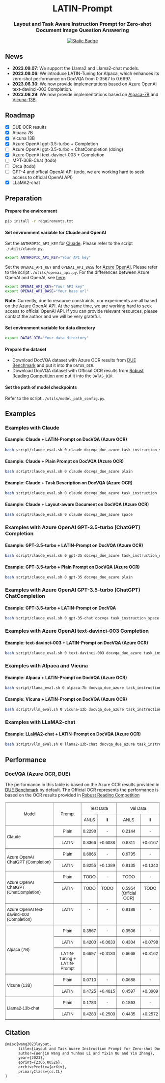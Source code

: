 <h1 align="center">
LATIN-Prompt
</h1>

<h3 align="center">
Layout and Task Aware Instruction Prompt for Zero-shot Document Image Question Answering
</h3>

<p align="center">
  <a href="https://arxiv.org/abs/2306.00526"><img alt="Static Badge" src="https://img.shields.io/badge/arXiv-Paper-<COLOR>.svg"></a>
</p>

## News
- **2023.09.07**: We support the Llama2 and Llama2-chat models.
- **2023.09.06**: We introduce LATIN-Tuning for Alpaca, which enhances its zero-shot performance on DocVQA from 0.3567 to 0.6697.
- **2023.06.30**: We now provide implementations based on Azure OpenAI text-davinci-003 Completion. 
- **2023.06.29**: We now provide implementations based on [Alpaca-7B](https://github.com/tatsu-lab/stanford_alpaca) and [Vicuna-13B](https://github.com/vllm-project/vllm). 

## Roadmap
- [x] DUE OCR results
- [x] Alpaca 7B
- [x] Vicuna 13B
- [x] Azure OpenAI gpt-3.5-turbo + Completion
- [ ] Azure OpenAI gpt-3.5-turbo + ChatCompletion (doing)
- [x] Azure OpenAI text-davinci-003 + Completion
- [ ] MPT-30B-Chat (todo)
- [ ] Orca (todo)
- [ ] GPT-4 and offical OpenAI API (todo, we are working hard to seek access to official OpenAI API)
- [x] LLaMA2-chat

## Preparation
#### Prepare the environment
```bash
pip install -r requirements.txt
```

#### Set environment variable for Cluade and OpenAI
Set the `ANTHROPIC_API_KEY` for [Cluade](https://docs.anthropic.com/claude/docs). Please refer to the script `./utils/claude.py`.
```bash
export ANTHROPIC_API_KEY="Your API key"
```

Set the `OPENAI_API_KEY` and `OPENAI_API_BASE` for [Azure OpenAI](https://learn.microsoft.com/en-us/azure/cognitive-services/openai/overview). Please refer to the script `./utils/openai_api.py`. For the differences between Azure OpenAI and OpenAI, see [here](https://learn.microsoft.com/en-us/azure/cognitive-services/openai/overview#comparing-azure-openai-and-openai).
```bash
export OPENAI_API_KEY="Your API key"
export OPENAI_API_BASE="Your base url"
```

**Note**: Currently, due to resource constraints, our experiments are all based on the Azure OpenAI API. At the same time, we are working hard to seek access to official OpenAI API. If you can provide relevant resources, please contact the author and we will be very grateful.

#### Set environment variable for data directory
```bash
export DATAS_DIR="Your data directory"
```

#### Prepare the dataset
- Download DocVQA dataset with Azure OCR results from [DUE Benchmark](https://github.com/due-benchmark) and put it into the `DATAS_DIR`.
- Download DocVQA dataset with Official OCR results from [Robust Reading Competition](https://rrc.cvc.uab.es/?com=introduction) and put it into the `DATAS_DIR`.

#### Set the path of model checkpoints
Refer to the script `./utils/model_path_config.py`.

## Examples
### Examples with Claude

#### Example: Claude + LATIN-Prompt on DocVQA (Azure OCR)
```bash
bash script/claude_eval.sh 0 claude docvqa_due_azure task_instruction_space
```

#### Example: Claude + Plain Prompt on DocVQA (Azure OCR)
```bash
bash script/claude_eval.sh 0 claude docvqa_due_azure plain
```

#### Example: Claude + Task Description on DocVQA (Azure OCR)
```bash
bash script/claude_eval.sh 0 claude docvqa_due_azure task_instruction
```

#### Example: Claude + Layout-aware Document on DocVQA (Azure OCR)
```bash
bash script/claude_eval.sh 0 claude docvqa_due_azure space
```

### Examples with Azure OpenAI GPT-3.5-turbo (ChatGPT) Completion
#### Example: GPT-3.5-turbo + LATIN-Prompt on DocVQA (Azure OCR)
```bash
bash script/claude_eval.sh 0 gpt-35 docvqa_due_azure task_instruction_space
```

#### Example: GPT-3.5-turbo + Plain Prompt on DocVQA (Azure OCR)
```bash
bash script/claude_eval.sh 0 gpt-35 docvqa_due_azure plain
```

### Examples with Azure OpenAI GPT-3.5-turbo (ChatGPT) ChatCompletion
#### Example: GPT-3.5-turbo + LATIN-Prompt on DocVQA
```bash
bash script/claude_eval.sh 0 gpt-35-chat docvqa task_instruction_space
```

### Examples with Azure OpenAI text-davinci-003 Completion
#### Example: text-davinci-003 + LATIN-Prompt on DocVQA (Azure OCR)
```bash
bash script/claude_eval.sh 0 text-davinci-003 docvqa_due_azure task_instruction_space
```

### Examples with Alpaca and Vicuna
#### Example: Alpaca + LATIN-Prompt on DocVQA (Azure OCR)
```bash
bash script/llama_eval.sh 0 alpaca-7b docvqa_due_azure task_instruction_space
```

#### Example: Vicuna + LATIN-Prompt on DocVQA (Azure OCR)
```bash
bash script/vllm_eval.sh 0 vicuna-13b docvqa_due_azure task_instruction_space
```

### Examples with LLaMA2-chat
#### Example: LLaMA2-chat + LATIN-Prompt on DocVQA (Azure OCR)
```bash
bash script/vllm_eval.sh 0 llama2-13b-chat docvqa_due_azure task_instruction_space
```

## Performance
### DocVQA (Azure OCR, DUE)
The performance in this table is based on the Azure OCR results provided in [DUE Benchmark](https://github.com/due-benchmark) by default.
The Official OCR represents the performance is based on the OCR results provided in [Robust Reading Competition](https://rrc.cvc.uab.es/?com=introduction)


<style type="text/css">
.tg  {border-collapse:collapse;border-spacing:0;}
.tg td{border-color:black;border-style:solid;border-width:1px;font-family:Arial, sans-serif;font-size:14px;
  overflow:hidden;padding:10px 5px;word-break:normal;}
.tg th{border-color:black;border-style:solid;border-width:1px;font-family:Arial, sans-serif;font-size:14px;
  font-weight:normal;overflow:hidden;padding:10px 5px;word-break:normal;}
.tg .tg-lboi{border-color:inherit;text-align:left;vertical-align:middle}
.tg .tg-9wq8{border-color:inherit;text-align:center;vertical-align:middle}
.tg .tg-c3ow{border-color:inherit;text-align:center;vertical-align:top}
</style>
<table class="tg">
<thead>
  <tr>
    <th class="tg-9wq8" rowspan="2">Model</th>
    <th class="tg-9wq8" rowspan="2">Prompt</th>
    <th class="tg-c3ow" colspan="2">Test Data</th>
    <th class="tg-c3ow" colspan="2">Val Data</th>
  </tr>
  <tr>
    <th class="tg-c3ow">ANLS</th>
    <th class="tg-c3ow">⬆</th>
    <th class="tg-c3ow">ANLS</th>
    <th class="tg-c3ow">⬆</th>
  </tr>
</thead>
<tbody>
  <tr>
    <td class="tg-lboi" rowspan="2">Claude</td>
    <td class="tg-c3ow">Plain</td>
    <td class="tg-c3ow">0.2298</td>
    <td class="tg-c3ow">-</td>
    <td class="tg-c3ow">0.2144</td>
    <td class="tg-c3ow">-</td>
  </tr>
  <tr>
    <td class="tg-c3ow">LATIN</td>
    <td class="tg-c3ow">0.8366</td>
    <td class="tg-c3ow">+0.6038</td>
    <td class="tg-c3ow">0.8311</td>
    <td class="tg-c3ow">+0.6167</td>
  </tr>
  <tr>
    <td class="tg-lboi" rowspan="2">Azure OpenAI ChatGPT (Completion)</td>
    <td class="tg-c3ow">Plain</td>
    <td class="tg-c3ow">0.6866</td>
    <td class="tg-c3ow">-</td>
    <td class="tg-c3ow">0.6795</td>
    <td class="tg-c3ow">-</td>
  </tr>
  <tr>
    <td class="tg-c3ow">LATIN</td>
    <td class="tg-c3ow">0.8255</td>
    <td class="tg-c3ow">+0.1389</td>
    <td class="tg-c3ow">0.8135</td>
    <td class="tg-c3ow">+0.1340</td>
  </tr>
  <tr>
    <td class="tg-lboi" rowspan="2">Azure OpenAI ChatGPT (ChatCompletion)</td>
    <td class="tg-c3ow">Plain</td>
    <td class="tg-c3ow">TODO</td>
    <td class="tg-c3ow">-</td>
    <td class="tg-c3ow">TODO</td>
    <td class="tg-c3ow">-</td>
  </tr>
  <tr>
    <td class="tg-c3ow">LATIN</td>
    <td class="tg-c3ow">TODO</td>
    <td class="tg-c3ow">TODO</td>
    <td class="tg-c3ow">0.5954 (Official OCR)</td>
    <td class="tg-c3ow">TODO</td>
  </tr>
  <tr>
    <td class="tg-lboi">Azure OpenAI text-davinci-003 (Completion)</td>
    <td class="tg-c3ow">LATIN</td>
    <td class="tg-c3ow">-</td>
    <td class="tg-c3ow">-</td>
    <td class="tg-c3ow">0.8188</td>
    <td class="tg-c3ow">-</td>
  </tr>
  <tr>
    <td class="tg-lboi" rowspan="3">Alpaca (7B)</td>
    <td class="tg-c3ow">Plain</td>
    <td class="tg-c3ow">0.3567</td>
    <td class="tg-c3ow">-</td>
    <td class="tg-c3ow">0.3506</td>
    <td class="tg-c3ow">-</td>
  </tr>
  <tr>
    <td class="tg-c3ow">LATIN</td>
    <td class="tg-c3ow">0.4200</td>
    <td class="tg-c3ow">+0.0633</td>
    <td class="tg-c3ow">0.4304</td>
    <td class="tg-c3ow">+0.0798</td>
  </tr>
  <tr>
    <td class="tg-c3ow">LATIN-Tuning + LATIN-Prompt</td>
    <td class="tg-c3ow">0.6697</td>
    <td class="tg-c3ow">+0.3130</td>
    <td class="tg-c3ow">0.6668</td>
    <td class="tg-c3ow">+0.3162</td>
  </tr>
  <tr>
    <td class="tg-lboi" rowspan="2">Vicuna (13B)</td>
    <td class="tg-c3ow">Plain</td>
    <td class="tg-c3ow">0.0710</td>
    <td class="tg-c3ow">-</td>
    <td class="tg-c3ow">0.0688</td>
    <td class="tg-c3ow">-</td>
  </tr>
  <tr>
    <td class="tg-c3ow">LATIN</td>
    <td class="tg-c3ow">0.4725</td>
    <td class="tg-c3ow">+0.4015</td>
    <td class="tg-c3ow">0.4597</td>
    <td class="tg-c3ow">+0.3909</td>
  </tr>
  <tr>
    <td class="tg-lboi" rowspan="2">Llama2-13b-chat</td>
    <td class="tg-9wq8">Plain</td>
    <td class="tg-9wq8">0.1783</td>
    <td class="tg-9wq8">-</td>
    <td class="tg-9wq8">0.1863</td>
    <td class="tg-9wq8">-</td>
  </tr>
  <tr>
    <td class="tg-9wq8">LATIN</td>
    <td class="tg-9wq8">0.4283</td>
    <td class="tg-9wq8">+0.2500</td>
    <td class="tg-9wq8">0.4435</td>
    <td class="tg-9wq8">+0.2572</td>
  </tr>
</tbody>
</table>

## Citation
```latex
@misc{wang2023layout,
      title={Layout and Task Aware Instruction Prompt for Zero-shot Document Image Question Answering}, 
      author={Wenjin Wang and Yunhao Li and Yixin Ou and Yin Zhang},
      year={2023},
      eprint={2306.00526},
      archivePrefix={arXiv},
      primaryClass={cs.CL}
}
```
